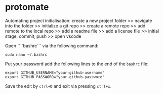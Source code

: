 # protomate
Automating project initialisation: create a new project folder >> navigate into the folder >> initialize a git repo >> create a remote repo >> add remote to the local repo >> add a readme file >> add a license file >>  initial stage, commit, push >> open vscode

Open ````bashrc``` via the following command:

```
sudo nano ~/.bashrc
```
Put your password add the following lines to the end of the ```bashrc``` file:

```
export GITHUB_USERNAME="your-github-username"
export GITHUB_PASSWORD="your-github-password"
```

Save the edit by ```ctrl+O``` and exit via pressing ```ctrl+x```.